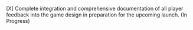 [X] Complete integration and comprehensive documentation of all player feedback into the game design in preparation for the upcoming launch. (In Progress)